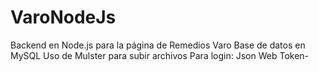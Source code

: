 # VaroNodeJs
Backend en Node.js para la página de Remedios Varo
Base de datos en MySQL
Uso de Mulster para subir archivos
Para login: Json Web Token-
